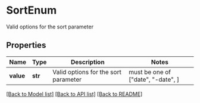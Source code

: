 # SortEnum

Valid options for the sort parameter

## Properties
Name | Type | Description | Notes
------------ | ------------- | ------------- | -------------
**value** | **str** | Valid options for the sort parameter |  must be one of ["date", "-date", ]

[[Back to Model list]](../README.md#documentation-for-models) [[Back to API list]](../README.md#documentation-for-api-endpoints) [[Back to README]](../README.md)


